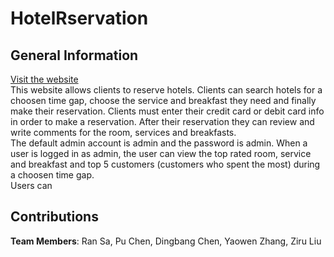 # HotelRservation
##  General Information
[Visit the website](http://ec2-18-218-55-42.us-east-2.compute.amazonaws.com:8080/hotelWebInterface/)  
This website allows clients to reserve hotels. Clients can search hotels for a choosen time gap, choose the service and breakfast they need and finally make their reservation. Clients must enter their credit card or debit card info in order to make a reservation. After their reservation they can review and write comments for the room, services and breakfasts.  
The default admin account is admin and the password is admin. When a user is logged in as admin, the user can view the top rated room, service and breakfast and top 5 customers (customers who spent the most) during a choosen time gap.  
Users can
## Contributions
**Team Members**: Ran Sa, Pu Chen, Dingbang Chen, Yaowen Zhang, Ziru Liu
